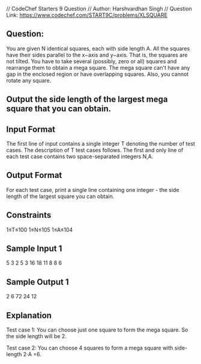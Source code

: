 //  CodeChef Starters 9 Question
//  Author:  Harshvardhan Singh
//  Question Link: https://www.codechef.com/START9C/problems/XLSQUARE

## Question:
You are given N identical squares, each with side length A. All the squares have their sides parallel to the x−axis and y−axis. That is, the squares are not tilted. You have to take several (possibly, zero or all) squares and rearrange them to obtain a mega square. The mega square can't have any gap in the enclosed region or have overlapping squares. Also, you cannot rotate any square.

## Output the side length of the largest mega square that you can obtain.

## Input Format
The first line of input contains a single integer T denoting the number of test cases. The description of T test cases follows.
The first and only line of each test case contains two space-separated integers N,A.

## Output Format
For each test case, print a single line containing one integer - the side length of the largest square you can obtain.

## Constraints
1≤T≤100
1≤N≤105
1≤A≤104

## Sample Input 1 
5
3 2
5 3
16 18
11 8
8 6

## Sample Output 1 
2
6
72
24
12

## Explanation
Test case 1: You can choose just one square to form the mega square. So the side length will be 2.

Test case 2: You can choose 4 squares to form a mega square with side-length 2⋅A =6.

